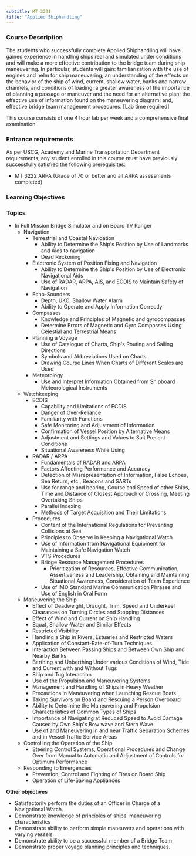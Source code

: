 ```yaml
---
subtitle: MT-3231
title: "Applied Shiphandling"
---
```


### Course Description

The students who successfully complete Applied Shiphandling will have gained experience in handling ships real and simulated under conditions and will make a more effective contribution to the bridge team during ship maneuvering. In particular, students will gain: familiarization with the use of engines and helm for ship maneuvering; an understanding of the effects on the behavior of the ship of wind, current, shallow water, banks and narrow channels, and conditions of loading; a greater awareness of the importance of planning a passage or maneuver and the need for an alternative plan; the effective use of information found on the maneuvering diagram; and, effective bridge team management procedures. [Lab time required]

This course consists of one 4 hour lab per week and a comprehensive final examination.

### Entrance requirements

As per USCG, Academy and Marine Transportation Department requirements, any student enrolled in this course must have previously successfully satisfied the following prerequisites:


* MT 3222 ARPA (Grade of 70 or better and all ARPA assessments completed)

### Learning Objectives



### Topics

* In Full Mission Bridge Simulator and on Board TV Ranger
	* Navigation
		* Terrestrial and Coastal Navigation
			* Ability to Determine the Ship's Position by Use of Landmarks and Aids to navigation
			* Dead Reckoning
		* Electronic System of Position Fixing and Navigation
			* Ability to Determine the Ship's Position by Use of Electronic Navigational Aids
			* Use of RADAR, ARPA, AIS, and ECDIS to Maintain Safety of Navigation
		* Echo-Sounders
			* Depth, UKC, Shallow Water Alarm
			* Ability to Operate and Apply Information Correctly
		* Compasses
			* Knowledge and Principles of Magnetic and gyrocompasses
			* Determine Errors of Magnetic and Gyro Compasses Using Celestial and Terrestrial Means
		* Planning a Voyage
			* Use of Catalogue of Charts, Ship's Routing and Sailing Directions
			* Symbols and Abbreviations Used on Charts
			* Drawing Course Lines When Charts of Different Scales are Used
		* Meteorology
			* Use and Interpret Information Obtained from Shipboard Meteorological Instruments
	* Watchkeeping
		* ECDIS
			* Capability and Limitations of ECDIS
			* Danger of Over-Reliance
			* Familiarity with Functions
			* Safe Monitoring and Adjustment of Information
			* Confirmation of Vessel Position by Alternative Means
			* Adjustment and Settings and Values to Suit Present Conditions
			* Situational Awareness While Using
		* RADAR / ARPA
			* Fundamentals of RADAR and ARPA
			* Factors Affecting Performance and Accuracy
			* Detection of Misrepresentation of Information, False Echoes, Sea Return, etc., Beacons and SARTs
			* Use for range and bearing, Course and Speed of other Ships, Time and Distance of Closest Approach or Crossing, Meeting Overtaking Ships
			* Parallel Indexing
			* Methods of Target Acquisition and Their Limitations
		* Procedures
			* Content of the International Regulations for Preventing Collisions at Sea
			* Principles to Observe in Keeping a Navigational Watch
			* Use of Information from Navigational Equipment for Maintaining a Safe Navigation Watch
			* VTS Procedures
			* Bridge Resource Management Procedures
				* Prioritization of Resources, Effective Communication, Assertiveness and Leadership, Obtaining and Maintaining Situational Awareness, Consideration of Team Experience
			* Use of IMO Standard Marine Communication Phrases and Use of English in Oral Form
	* Maneuvering the Ship
		* Effect of Deadweight, Draught, Trim, Speed and Underkeel Clearances on Turning Circles and Stopping Distances
		* Effect of Wind and Current on Ship Handling
		* Squat, Shallow-Water and Similar Effects
		* Restricted Visibility
		* Handling a Ship in Rivers, Estuaries and Restricted Waters
		* Application of Constant-Rate-of-Turn Techniques
		* Interaction Between Passing Ships and Between Own Ship and Nearby Banks
		* Berthing and Unberthing Under various Conditions of Wind, Tide and Current with and Without Tugs
		* Ship and Tug Interaction
		* Use of the Propulsion and Maneuvering Systems
		* Management and Handling of Ships in Heavy Weather
		* Precautions in Maneuvering when Launching Rescue Boats
		* Taking Survivors on Board and Rescuing a Person Overboard
		* Ability to Determine the Maneuvering and Propulsion Characteristics of Common Types of Ships
		* Importance of Navigating at Reduced Speed to Avoid Damage Caused by Own Ship's Bow wave and Stern Wave
		* Use of and Maneuvering in and near Traffic Separation Schemes and in Vessel Traffic Service Areas
	* Controlling the Operation of the Ship
		* Steering Control Systems, Operational Procedures and Change Over from Manual to Automatic and Adjustment of Controls for Optimum Performance
	* Responding to Emergencies
		* Prevention, Control and Fighting of Fires on Board Ship
		* Operation of Life-Saving Appliances



**Other objectives**


* Satisfactorily perform the duties of an Officer in Charge of a Navigational Watch. 
* Demonstrate knowledge of principles of ships' maneuvering characteristics 
* Demonstrate ability to perform simple maneuvers and operations with varying vessels 
* Demonstrate ability to be a successful member of a Bridge Team
* Demonstrate proper voyage planning principles and techniques.



